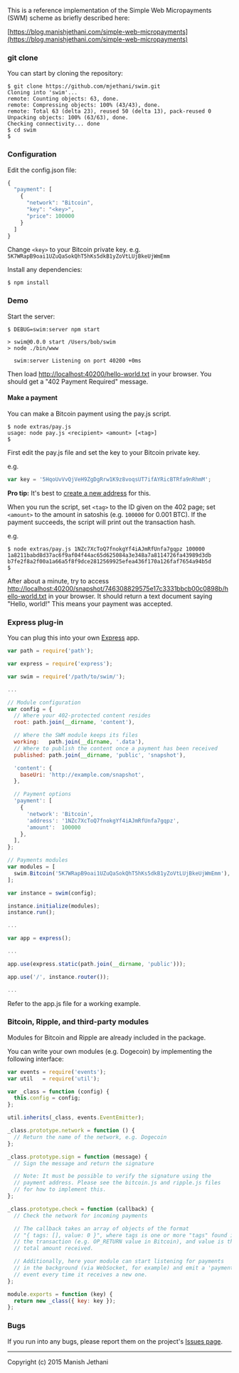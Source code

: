 This is a reference implementation of the Simple Web Micropayments (SWM) scheme as briefly described here:

[https://blog.manishjethani.com/simple-web-micropayments](https://blog.manishjethani.com/simple-web-micropayments)

### git clone

You can start by cloning the repository:

```console
$ git clone https://github.com/mjethani/swim.git
Cloning into 'swim'...
remote: Counting objects: 63, done.
remote: Compressing objects: 100% (43/43), done.
remote: Total 63 (delta 23), reused 50 (delta 13), pack-reused 0
Unpacking objects: 100% (63/63), done.
Checking connectivity... done
$ cd swim
$ 
```

### Configuration

Edit the config.json file:

```javascript
{
  "payment": [
    {
      "network": "Bitcoin",
      "key": "<key>",
      "price": 100000
    }
  ]
}
```

Change `<key>` to your Bitcoin private key. e.g. `5K7WRapB9oai1UZuQaSokQhT5hKs5dkB1yZoVtLUjBkeUjWmEmm`

Install any dependencies:

```console
$ npm install
```

### Demo

Start the server:

```console
$ DEBUG=swim:server npm start

> swim@0.0.0 start /Users/bob/swim
> node ./bin/www

  swim:server Listening on port 40200 +0ms

```

Then load [http://localhost:40200/hello-world.txt](http://localhost:40200/hello-world.txt) in your browser. You should get a "402 Payment Required" message.

#### Make a payment

You can make a Bitcoin payment using the pay.js script.

```console
$ node extras/pay.js
usage: node pay.js <recipient> <amount> [<tag>]
$ 
```

First edit the pay.js file and set the key to your Bitcoin private key.

e.g.

```javascript
var key = '5HqoUvVvQjVeH9ZgDgRrw1K9z8voqsUT7ifAYRicBTRfa9nRhmM';
```

__Pro tip:__ It's best to [create a new address][4] for this.

[4]:https://www.bitaddress.org/bitaddress.org-v2.9.8-SHA256-2c5d16dbcde600147162172090d940fd9646981b7d751d9bddfc5ef383f89308.html

When you run the script, set `<tag>` to the ID given on the 402 page; set `<amount>` to the amount in satoshis (e.g. `100000` for 0.001 BTC). If the payment succeeds, the script will print out the transaction hash.

e.g.

```console
$ node extras/pay.js 1NZc7XcToQ7fnokgYf4iAJmRfUnfa7gqpz 100000 1a8211babd8d37ac6f9af04f44ac65d625084a3e348a7a8114726fa43989d3db
b7fe2f8a2f00a1a66a5f8f9dce2812569925efea436f170a126faf7654a94b5d
$ 
```

After about a minute, try to access [http://localhost:40200/snapshot/746308829575e17c3331bbcb00c0898b/hello-world.txt](http://localhost:40200/snapshot/746308829575e17c3331bbcb00c0898b/hello-world.txt) in your browser. It should return a text document saying "Hello, world!" This means your payment was accepted.

### Express plug-in

You can plug this into your own [Express][3] app.

```javascript
var path = require('path');

var express = require('express');

var swim = require('/path/to/swim/');

...

// Module configuration
var config = {
  // Where your 402-protected content resides
  root: path.join(__dirname, 'content'),

  // Where the SWM module keeps its files
  working:   path.join(__dirname, '.data'),
  // Where to publish the content once a payment has been received
  published: path.join(__dirname, 'public', 'snapshot'),

  'content': {
    baseUri: 'http://example.com/snapshot',
  },

  // Payment options
  'payment': [
    {
      'network': 'Bitcoin',
      'address': '1NZc7XcToQ7fnokgYf4iAJmRfUnfa7gqpz',
      'amount':  100000
    },
  ],
};

// Payments modules
var modules = [
  swim.Bitcoin('5K7WRapB9oai1UZuQaSokQhT5hKs5dkB1yZoVtLUjBkeUjWmEmm'),
];

var instance = swim(config);

instance.initialize(modules);
instance.run();

...

var app = express();

...

app.use(express.static(path.join(__dirname, 'public')));

app.use('/', instance.router());

...
```

Refer to the app.js file for a working example.

[3]:http://expressjs.com/

### Bitcoin, Ripple, and third-party modules

Modules for Bitcoin and Ripple are already included in the package.

You can write your own modules (e.g. Dogecoin) by implementing the following interface:

```javascript
var events = require('events');
var util   = require('util');

var _class = function (config) {
  this.config = config;
};

util.inherits(_class, events.EventEmitter);

_class.prototype.network = function () {
  // Return the name of the network, e.g. Dogecoin
};

_class.prototype.sign = function (message) {
  // Sign the message and return the signature

  // Note: It must be possible to verify the signature using the
  // payment address. Please see the bitcoin.js and ripple.js files
  // for how to implement this.
};

_class.prototype.check = function (callback) {
  // Check the network for incoming payments

  // The callback takes an array of objects of the format
  // "{ tags: [], value: 0 }", where tags is one or more "tags" found in
  // the transaction (e.g. OP_RETURN value in Bitcoin), and value is the
  // total amount received.

  // Additionally, here your module can start listening for payments
  // in the background (via WebSocket, for example) and emit a 'payment'
  // event every time it receives a new one.
};

module.exports = function (key) {
  return new _class({ key: key });
};
```

### Bugs

If you run into any bugs, please report them on the project's [Issues page](https://github.com/mjethani/swim/issues).

---

Copyright (c) 2015 Manish Jethani
